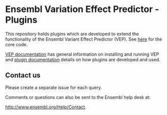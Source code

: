 # Ensembl Variation Effect Predictor - Plugins

This repository holds plugins which are developed to extend the functionality of the Ensembl Variant Effect Predictor (VEP). See [here](https://github.com/Ensembl/ensembl-vep/blob/master/README.md) for the core code.


[VEP documentation](http://www.ensembl.org/info/docs/tools/vep/index.html) has general information on installing and running VEP and [plugin documentation](https://www.ensembl.org/info/docs/tools/vep/script/vep_plugins.html) details on how plugins are developed and used. 


## Contact us
Please create a separate issue for each query.

Comments or questions can also be sent to the Ensembl help desk at:

<http://www.ensembl.org/Help/Contact>.
